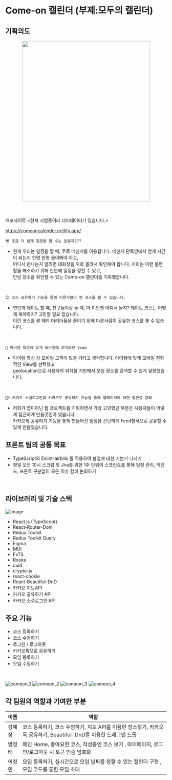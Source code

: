 
# Come-on 캘린더 (부제:모두의 캘린더)

기획의도
------
<center><img src="https://user-images.githubusercontent.com/28006318/199532470-fe946ae9-df61-48ef-a8c4-978f7da93488.png" width="400" height="500"></center>

<br>
<br>


배포사이트
<현재 시범중이라 더미데이터가 있습니다.>

https://comeoncalender.netlify.app/


~~~
😎 조금 더 쉽게 일정을 짤 수는 없을까???
~~~
- 현재 우리는 일정을 짤 때, 주로 메신저를 이용합니다. 메신저 단톡방에서 언제 시간이 되는지 한명 한명 물어봐야 하고, <br>
어디서 만나는지 알려면 대화창을 위로 올려서 확인해야 합니다. 저희는 이런 불편함을 해소하기 위해 한눈에 일정을 정할 수 있고, <br>
만남 장소를 확인할 수 있는 Come-on 캘린더를 기획했습니다.<br>
<br>

~~~
😊 코스 공유하기 기능을 통해 다른사람이 짠 코스를 볼 수 있습니다.
~~~

- 연인과 데이트 할 때, 친구들이랑 놀 때, 아 이번엔 어디서 놀지? 데이트 코스는 어떻게 짜야하지? 고민할 필요 없습니다.<br>
이런 코스를 짤 때의 머리아픔을 줄이기 위해 다른사람이 공유한 코스를 볼 수 있습니다.<br>
<br>

~~~
📱 아이템 특성에 맞게 모바일에 최적화된 View
~~~

- 아이템 특성 상 모바일 고객이 많을 거라고 생각합니다. 아이템에 맞게 모바일 친화적인 View를 선택했고<br>
geolocation으로 사용자의 위치를 기반해서 모임 장소를 검색할 수 있게 설정했습니다.<br>
<br>

~~~
🙆‍♀️ 카카오 소셜로그인과 카카오로 공유하기 기능을 통해 웹페이지에 대한 접근성 강화
~~~

- 저희가 앱이아닌 웹 프로젝트를 기획하면서 가장 고민했던 부분은 사용자들이 어떻게 접근하게 만들것인가 였습니다.<br>
카카오톡 공유하기 기능을 통해 만들어진 일정을 간단하게 Feed형식으로 공유할 수 있게 만들었습니다.<br>


프론트 팀의 공통 목표
----
- TypeScript와 Eslint-airbnb 를 적용하여 협업에 대한 기본기 다지기<br>
- 평일 오전 10시 스크럼 및 Jira를 위한 1주 단위의 스프린트를 통해 일정 관리, 백엔드, 프론트 구분없이 모든 이슈 함께 논의하기<br>
<br>

라이브러리 및 기술 스택
---------
![image](https://user-images.githubusercontent.com/28006318/199502838-889005a8-c56a-4347-b79b-33aa6e5a2055.png)

- React.js (TypeScript)
- React-Router-Dom
- Redux Toolkit
- Redux Toolkit Query
- Figma
- MUI
- FxTS
- Rooks
- uuid
- crypto-js
- react-cookie
- React-Beautiful-DnD
- 카카오 지도API
- 카카오 공유하기 API
- 카카오 소셜로그인 API

주요 기능
-------------------
- 코스 등록하기
- 코스 수정하기
- 로그인 / 로그아웃
- 카카오톡으로 공유하기
- 모임 등록하기
- 모임 수정하기
<br>

![comeon_1](https://user-images.githubusercontent.com/28006318/219537682-536ae7bb-2297-4ab7-bb81-3b465fbcec2e.png)
![comeon_2](https://user-images.githubusercontent.com/28006318/219540004-a030299f-e077-4d41-aab4-a41b42bae701.png)
![comeon_3](https://user-images.githubusercontent.com/28006318/219542405-925bc291-17f8-4b3a-b407-4d53b3889b45.png)
![comeon_4](https://user-images.githubusercontent.com/28006318/219555155-cbe5e6ed-1a34-4048-8c15-e32612ff056f.png)


각 팀원의 역할과 기여한 부분
------------

이름 | 역할
-----|---------------------------
강예정 | 코스 등록하기, 코스 수정하기, 지도 API를 이용한 장소찾기, 카카오톡 공유하기, Beautiful-DnD를 이용한 드래그앤 드롭
방정배 | 메인 Home, 좋아요한 코스, 작성중인 코스 보기 , 마이페이지, 로그인/로그아웃 시 토큰 인증 암호화
이정민 | 모임 등록하기, 실시간으로 모임 날짜를 정할 수 있는 캘린더 구현 , 모임 코드를 통한 모임 초대 
